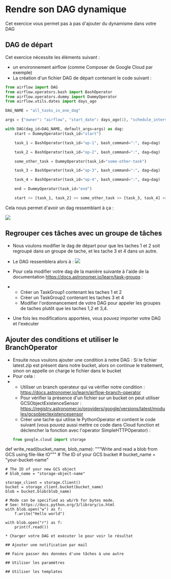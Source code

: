 # Rendre son DAG dynamique

Cet exercice vous permet pas à pas d'ajouter du dynamisme dans votre DAG

## DAG de départ

Cet exercice nécessite les éléments suivant :
* un environnement airflow (comme Composer de Google Cloud par exemple)
* La création d'un fichier DAG de départ contenant le code suivant :

```python
from airflow import DAG
from airflow.operators.bash import BashOperator
from airflow.operators.dummy import DummyOperator
from airflow.utils.dates import days_ago

DAG_NAME = "all_tasks_in_one_dag"

args = {"owner": "airflow", "start_date": days_ago(1), "schedule_interval": "@once"}

with DAG(dag_id=DAG_NAME, default_args=args) as dag:
    start = DummyOperator(task_id="start")

    task_1 = BashOperator(task_id="op-1", bash_command=":", dag=dag)

    task_2 = BashOperator(task_id="op-2", bash_command=":", dag=dag)

    some_other_task = DummyOperator(task_id="some-other-task")

    task_3 = BashOperator(task_id="op-3", bash_command=":", dag=dag)

    task_4 = BashOperator(task_id="op-4", bash_command=":", dag=dag)

    end = DummyOperator(task_id="end")

    start >> [task_1, task_2] >> some_other_task >> [task_3, task_4] >> end
```

Cela nous permet d'avoir un dag ressemblant à ça :

![](https://cloud.google.com/static/composer/docs/images/workflow-group-dags.png)

## Regrouper ces tâches avec un groupe de tâches

* Nous voulons modifier le dag de départ pour que les taches 1 et 2 soit regroupé dans un groupe de tache, et les tache 3 et 4 dans un autre.
* Le DAG ressemblera alors à :
![](https://cloud.google.com/static/composer/docs/images/workflow-taskgroup-dag.png)

* Pour cela modifier votre dag de la manière suivante à l'aide de la documentation https://docs.astronomer.io/learn/task-groups :
* * Créer un TaskGroup1 contenant les taches 1 et 2
  * Créer un TaskGroup2 contenant les taches 3 et 4
  * Modifier l'ordonnancement de votre DAG pour appeler les groupes de taches plutôt que les taches 1,2 et 3,4.
* Une fois les modifications apportées, vous pouvez importer votre DAG et l'exécuter

## Ajouter des conditions et utiliser le BranchOperator

* Ensuite nous voulons ajouter une condition à notre DAG : Si le fichier latest.zip est présent dans notre bucket, alors on continue le traitement, sinon on appelle on charge le fichier dans le bucket
* Pour cela :
* * Utiliser un branch operateur qui va vérifier notre condition : https://docs.astronomer.io/learn/airflow-branch-operator 
  * Pour vérifier la présence d'un fichier sur un bucket on peut utiliser GCSObjectExistenceSensor : https://registry.astronomer.io/providers/google/versions/latest/modules/gcsobjectexistencesensor
  * Créer une tache qui utilise le PythonOperator et contient le code suivant (vous pouvez aussi mettre ce code dans Cloud function et déclencher la fonction avec l'operator SimpleHTTPOperator) :
  ```python
  from google.cloud import storage

def write_read(bucket_name, blob_name):
    """Write and read a blob from GCS using file-like IO"""
    # The ID of your GCS bucket
    # bucket_name = "your-bucket-name"

    # The ID of your new GCS object
    # blob_name = "storage-object-name"

    storage_client = storage.Client()
    bucket = storage_client.bucket(bucket_name)
    blob = bucket.blob(blob_name)

    # Mode can be specified as wb/rb for bytes mode.
    # See: https://docs.python.org/3/library/io.html
    with blob.open("w") as f:
        f.write("Hello world")

    with blob.open("r") as f:
        print(f.read())

```
* Charger votre DAG et exécuter le pour voir le résultat

## Ajouter une notification par mail

## Faire passer des données d'une tâches à une autre

## Utiliser les paramètres

## Utiliser les templates
